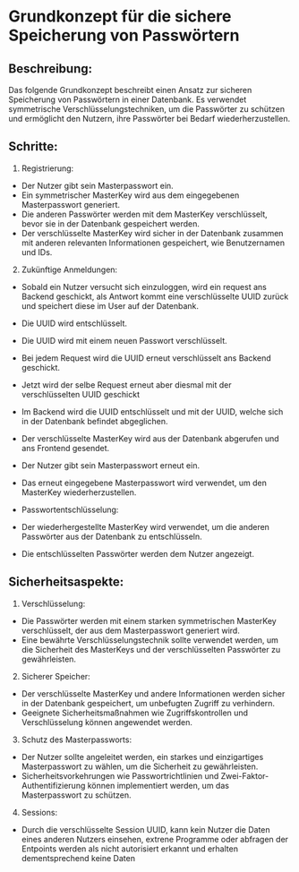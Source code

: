 # Grundkonzept für die sichere Speicherung von Passwörtern

## Beschreibung:
Das folgende Grundkonzept beschreibt einen Ansatz zur sicheren Speicherung von Passwörtern in einer Datenbank. Es verwendet symmetrische Verschlüsselungstechniken, um die Passwörter zu schützen und ermöglicht den Nutzern, ihre Passwörter bei Bedarf wiederherzustellen.

## Schritte:

1. Registrierung:

- Der Nutzer gibt sein Masterpasswort ein.
- Ein symmetrischer MasterKey wird aus dem eingegebenen Masterpasswort generiert.
- Die anderen Passwörter werden mit dem MasterKey verschlüsselt, bevor sie in der Datenbank gespeichert werden.
- Der verschlüsselte MasterKey wird sicher in der Datenbank zusammen mit anderen relevanten Informationen gespeichert, wie Benutzernamen und IDs.

2. Zukünftige Anmeldungen:

- Sobald ein Nutzer versucht sich einzuloggen, wird ein request ans Backend geschickt, als Antwort kommt eine verschlüsselte UUID zurück und speichert diese im User auf der Datenbank.
- Die UUID wird entschlüsselt.
- Die UUID wird mit einem neuen Passwort verschlüsselt.
- Bei jedem Request wird die UUID erneut verschlüsselt ans Backend geschickt.
- Jetzt wird der selbe Request erneut aber diesmal mit der verschlüsselten UUID geschickt
- Im Backend wird die UUID entschlüsselt und mit der UUID, welche sich in der Datenbank befindet abgeglichen.
- Der verschlüsselte MasterKey wird aus der Datenbank abgerufen und ans Frontend gesendet.
- Der Nutzer gibt sein Masterpasswort erneut ein.
- Das erneut eingegebene Masterpasswort wird verwendet, um den MasterKey wiederherzustellen.

- Passwortentschlüsselung:
- Der wiederhergestellte MasterKey wird verwendet, um die anderen Passwörter aus der Datenbank zu entschlüsseln.
- Die entschlüsselten Passwörter werden dem Nutzer angezeigt.

## Sicherheitsaspekte:

1. Verschlüsselung:
- Die Passwörter werden mit einem starken symmetrischen MasterKey verschlüsselt, der aus dem Masterpasswort generiert wird.
- Eine bewährte Verschlüsselungstechnik sollte verwendet werden, um die Sicherheit des MasterKeys und der verschlüsselten Passwörter zu gewährleisten.

2. Sicherer Speicher:
- Der verschlüsselte MasterKey und andere Informationen werden sicher in der Datenbank gespeichert, um unbefugten Zugriff zu verhindern.
- Geeignete Sicherheitsmaßnahmen wie Zugriffskontrollen und Verschlüsselung können angewendet werden.

3. Schutz des Masterpassworts:
- Der Nutzer sollte angeleitet werden, ein starkes und einzigartiges Masterpasswort zu wählen, um die Sicherheit zu gewährleisten.
- Sicherheitsvorkehrungen wie Passwortrichtlinien und Zwei-Faktor-Authentifizierung können implementiert werden, um das Masterpasswort zu schützen.

4. Sessions:
- Durch die verschlüsselte Session UUID, kann kein Nutzer die Daten eines anderen Nutzers einsehen, extrene Programme oder abfragen der Entpoints werden als nicht autorisiert erkannt und erhalten dementsprechend keine Daten
